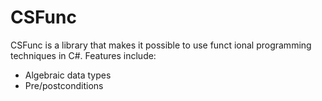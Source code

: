 # CSFunc
CSFunc is a library that makes it possible to use funct
ional programming techniques in C#. Features include:
* Algebraic data types
* Pre/postconditions
